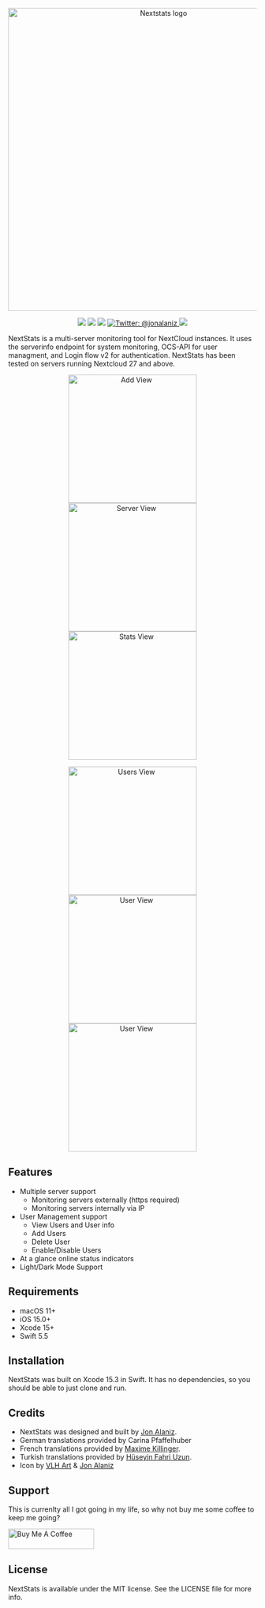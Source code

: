 <p align="center">
    <img src="http://www.jonalaniz.com/wp-content/uploads/2024/03/nextstats-logo-copy.png" alt="Nextstats logo" width="614" maxHeight="171" />
</p>

<p align="center">
    <img src="https://img.shields.io/badge/iOS-15.0+-blueviolet.svg" />
    <img src="https://img.shields.io/badge/macOS-11+-red.svg" />
    <img src="https://img.shields.io/badge/Swift-5.5-orange.svg" />
    <a href="https://twitter.com/jonalaniz">
        <img src="https://img.shields.io/badge/Contact-@jonalaniz-blue.svg?style=flat" alt="Twitter: @jonalaniz" />
    </a>
    <img src="https://img.shields.io/badge/License-MIT-lightgrey.svg" />
</p>
NextStats is a multi-server monitoring tool for NextCloud instances. It uses the serverinfo endpoint for system monitoring, OCS-API for user managment, and Login flow v2 for authentication. NextStats has been tested on servers running Nextcloud 27 and above.

<p align="center">
    <img alt="Add View" src="https://static.jonalaniz.com/3.1/add.png" width="260">
    <img alt="Server View" src="https://static.jonalaniz.com/3.1/servers.png" width="260">
    <img alt="Stats View" src="https://static.jonalaniz.com/3.1/stat.png" width="260">
</p>

<p align="center">
    <img alt="Users View" src="https://static.jonalaniz.com/3.1/users.png" width="260">
    <img alt="User View" src="https://static.jonalaniz.com/3.1/user.png" width="260">
  	<img alt="User View" src="https://static.jonalaniz.com/3.1/new.png" width="260">
</p>



## Features
- Multiple server support
  - Monitoring servers externally (https required)
  - Monitoring servers internally via IP
- User Management support
  - View Users and User info
  - Add Users
  - Delete User
  - Enable/Disable Users
- At a glance online status indicators
- Light/Dark Mode Support

## Requirements
- macOS 11+
- iOS 15.0+
- Xcode 15+
- Swift 5.5

## Installation

NextStats was built on Xcode 15.3 in Swift. It has no dependencies, so you should be able to just clone and run.

## Credits

- NextStats was designed and built by [Jon Alaniz](https://www.jonalaniz.com).
- German translations provided by Carina Pfaffelhuber
- French translations provided by [Maxime Killinger](https://github.com/maxime-killinger).
- Turkish translations provided by [Hüseyin Fahri Uzun](https://github.com/fuzunspm).
- Icon by [VLH Art](https://twitter.com/VLHart) & [Jon Alaniz](https://www.jonalaniz.com)

## Support

This is currenlty all I got going in my life, so why not buy me some coffee to keep me going?

<a href="https://www.buymeacoffee.com/jonalaniz" target="_blank"><img src="https://www.buymeacoffee.com/assets/img/custom_images/yellow_img.png" alt="Buy Me A Coffee" height="41" width="174"></a>

## License

NextStats is available under the MIT license. See the LICENSE file for more info.
